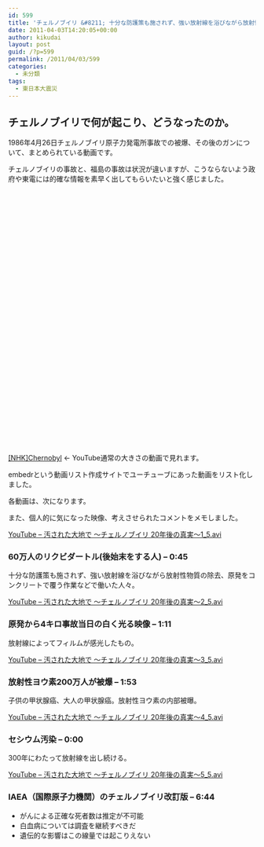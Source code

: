 ```yaml
---
id: 599
title: 'チェルノブイリ &#8211; 十分な防護策も施されず、強い放射線を浴びながら放射性物質の除去、原発をコンクリートで覆う作業で働いた人々。'
date: 2011-04-03T14:20:05+00:00
author: kikudai
layout: post
guid: /?p=599
permalink: /2011/04/03/599
categories:
  - 未分類
tags:
  - 東日本大震災
---
```

## チェルノブイリで何が起こり、どうなったのか。

1986年4月26日チェルノブイリ原子力発電所事故での被爆、その後のガンについて、まとめられている動画です。
  
チェルノブイリの事故と、福島の事故は状況が違いますが、こうならないよう政府や東電には的確な情報を素早く出してもらいたいと強く感じました。

<div style="width:425px;height:520px;">
  <a href="http://embedr.com/playlist/chernobyl-placement" target="_blank" style="background:transparent url(http://embedr.com/img/embedr-custom-video-playlists.gif);float:right;margin:0;padding:0;outline:none;width:115px;height:35px;position:relative;top:-35px;"><span style="display:none;">Build your own custom video playlist at embedr.com</span></a>
</div>

<a href="http://embedr.com/playlist/chernobyl-placement" rel="nofollow">[NHK]Chernobyl</a> ← YouTube通常の大きさの動画で見れます。
  
embedrという動画リスト作成サイトでユーチューブにあった動画をリスト化しました。

各動画は、次になります。
  
また、個人的に気になった映像、考えさせられたコメントをメモしました。

<a href="http://bit.ly/iiKx1F" rel="nofollow">YouTube &#8211; 汚された大地で ～チェルノブイリ 20年後の真実～1_5.avi</a>

### 60万人のリクビダートル(後始末をする人) &#8211; 0:45

十分な防護策も施されず、強い放射線を浴びながら放射性物質の除去、原発をコンクリートで覆う作業などで働いた人々。

<a href="http://bit.ly/fnGx2B" rel="nofollow">YouTube &#8211; 汚された大地で ～チェルノブイリ 20年後の真実～2_5.avi</a>

### 原発から4キロ事故当日の白く光る映像 &#8211; 1:11

放射線によってフィルムが感光したもの。

<a href="http://bit.ly/fzv1jM" rel="nofollow">YouTube &#8211; 汚された大地で ～チェルノブイリ 20年後の真実～3_5.avi</a>

### 放射性ヨウ素200万人が被爆 &#8211; 1:53

子供の甲状腺癌、大人の甲状腺癌。放射性ヨウ素の内部被曝。

<a href="http://bit.ly/eZe2oN" rel="nofollow">YouTube &#8211; 汚された大地で ～チェルノブイリ 20年後の真実～4_5.avi</a>

### セシウム汚染 &#8211; 0:00

300年にわたって放射線を出し続ける。

<a href="http://bit.ly/erle2v" rel="nofollow">YouTube &#8211; 汚された大地で ～チェルノブイリ 20年後の真実～5_5.avi</a>

### IAEA（国際原子力機関）のチェルノブイリ改訂版 &#8211; 6:44

  * がんによる正確な死者数は推定が不可能
  * 白血病については調査を継続すべきだ
  * 遺伝的な影響はこの線量では起こりえない